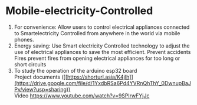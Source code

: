# Mobile-electricity-Controlled
1. For convenience: Allow users to control electrical appliances connected to Smartelectricity
Controlled from anywhere in the world via mobile phones.
2. Energy saving: Use Smart electricity Controlled technology
to adjust the use of electrical appliances to save the most efficient. Prevent accidents
Fires prevent fires from opening electrical appliances for too long or short circuits
3. To study the operation of the arduino esp32 board<br>
Project documents ([[https://shorturl.asia/K4jIh]](https://drive.google.com/file/d/1YxdbRSa6Pd4YVRnQhThY_0DwnupBaJPv/view?usp=sharing))<br>
Video https://www.youtube.com/watch?v=9SPlrwFYjJc
